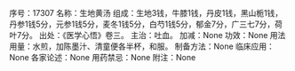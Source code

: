 序号：17307
名称：生地黄汤
组成：生地3钱，牛膝1钱，丹皮1钱，黑山栀1钱，丹参1钱5分，元参1钱5分，麦冬1钱5分，白芍1钱5分，郁金7分，广三七7分，荷叶7分。
出处：《医学心悟》卷三。
主治：吐血。
加减：None
功效：None
用法用量：水煎，加陈墨汁、清童便各半杯，和服。
制备方法：None
临床应用：None
各家论述：None
用药禁忌：None
附注：None
